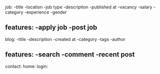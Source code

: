 job:
    -title
    -location
    -job type
    -description
    -published at
    -vacancy
    -salary
    -category
    -experience
    -gender

features:
    -apply job
    -post job
----------------------------
blog:
    -title
    -description
    -created at
    -category
    -tags
    -author

features:
    -search
    -comment
    -recent post
--------------------
contact:
home:
login: